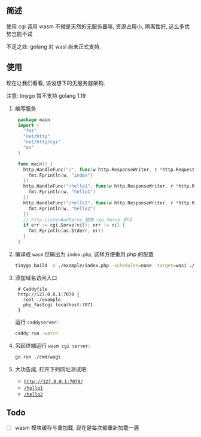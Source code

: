 ## 简述

使用 cgi 调用 wasm 不就是天然的无服务器嘛, 资源占用小, 隔离性好, 这么多优势岂能不试

不足之处: golang 对 wasi 尚未正式支持.

## 使用

现在让我们看看, 该设想下的无服务器架构.

注意: tinygo 暂不支持 golang 1.19

1. 编写服务

   ```go
    package main
    import (
      "fmt"
      "net/http"
      "net/http/cgi"
      "os"
    )

    func main() {
      http.HandleFunc("/", func(w http.ResponseWriter, r *http.Request) {
        fmt.Fprintln(w, "index")
      })
      http.HandleFunc("/hello1", func(w http.ResponseWriter, r *http.Request) {
        fmt.Fprintln(w, "hello1")
      })
      http.HandleFunc("/hello2", func(w http.ResponseWriter, r *http.Request) {
        fmt.Fprintln(w, "hello2")
      })
      // http.ListenAndServe 替换 cgi.Serve 即可
      if err := cgi.Serve(nil); err != nil {
        fmt.Fprintln(os.Stderr, err)
      }
    }
   ```

2. 编译成 `wasm` 但输出为 `index.php`, 这样方便重用 php 的配置
   ```sh
   tinygo build -o ./example/index.php -scheduler=none -target=wasi ./example
   ```
3. 添加域名访问入口
   ```Caddyfile
    # Caddyfile
    http://127.0.0.1:7070 {
      root ./example
      php_fastcgi localhost:7071
    }
   ```
   运行 `caddyserver`:
   ```sh
   caddy run -watch
   ```
4. 另起终端运行 `wasm cgi server`:
   ```sh
   go run ./cmd/wagi
   ```
5. 大功告成, 打开下列网址测试吧:
   - [`http://127.0.0.1:7070/`](http://127.0.0.1:7070)
   - [`/hello1`](http://127.0.0.1:7070/hello1)
   - [`/hello2`](http://127.0.0.1:7070/hello2)

## Todo

- [ ] wasm 模块缓存与重加载, 现在是每次都重新加载一遍
